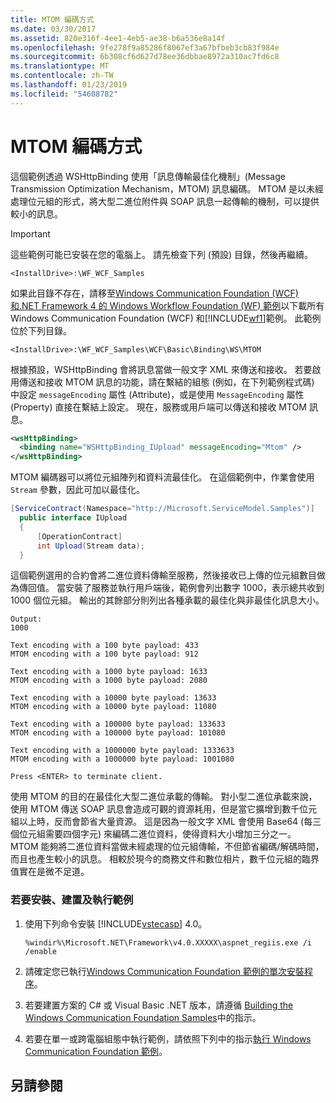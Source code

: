 ```yaml
---
title: MTOM 編碼方式
ms.date: 03/30/2017
ms.assetid: 820e316f-4ee1-4eb5-ae38-b6a536e8a14f
ms.openlocfilehash: 9fe278f9a85286f8067ef3a67bfbeb3cb83f984e
ms.sourcegitcommit: 6b308cf6d627d78ee36dbbae8972a310ac7fd6c8
ms.translationtype: MT
ms.contentlocale: zh-TW
ms.lasthandoff: 01/23/2019
ms.locfileid: "54608782"
---
```

# <a name="mtom-encoding"></a>MTOM 編碼方式
這個範例透過 WSHttpBinding 使用「訊息傳輸最佳化機制」(Message Transmission Optimization Mechanism，MTOM) 訊息編碼。 MTOM 是以未經處理位元組的形式，將大型二進位附件與 SOAP 訊息一起傳輸的機制，可以提供較小的訊息。  
  
> [!IMPORTANT]
>  這些範例可能已安裝在您的電腦上。 請先檢查下列 (預設) 目錄，然後再繼續。  
>   
>  `<InstallDrive>:\WF_WCF_Samples`  
>   
>  如果此目錄不存在，請移至[Windows Communication Foundation (WCF) 和.NET Framework 4 的 Windows Workflow Foundation (WF) 範例](https://go.microsoft.com/fwlink/?LinkId=150780)以下載所有 Windows Communication Foundation (WCF) 和[!INCLUDE[wf1](../../../../includes/wf1-md.md)]範例。 此範例位於下列目錄。  
>   
>  `<InstallDrive>:\WF_WCF_Samples\WCF\Basic\Binding\WS\MTOM`  
  
 根據預設，WSHttpBinding 會將訊息當做一般文字 XML 來傳送和接收。 若要啟用傳送和接收 MTOM 訊息的功能，請在繫結的組態 (例如，在下列範例程式碼) 中設定 `messageEncoding` 屬性 (Attribute)，或是使用 `MessageEncoding` 屬性 (Property) 直接在繫結上設定。 現在，服務或用戶端可以傳送和接收 MTOM 訊息。  
  
```xml  
<wsHttpBinding>  
  <binding name="WSHttpBinding_IUpload" messageEncoding="Mtom" />  
</wsHttpBinding>  
```  
  
 MTOM 編碼器可以將位元組陣列和資料流最佳化。 在這個範例中，作業會使用 `Stream` 參數，因此可加以最佳化。  

```csharp
[ServiceContract(Namespace="http://Microsoft.ServiceModel.Samples")]  
  public interface IUpload  
  {  
      [OperationContract]  
      int Upload(Stream data);  
  }  
```
  
 這個範例選用的合約會將二進位資料傳輸至服務，然後接收已上傳的位元組數目做為傳回值。 當安裝了服務並執行用戶端後，範例會列出數字 1000，表示總共收到 1000 個位元組。 輸出的其餘部分則列出各種承載的最佳化與非最佳化訊息大小。  
  
```  
Output:  
1000  
  
Text encoding with a 100 byte payload: 433  
MTOM encoding with a 100 byte payload: 912  
  
Text encoding with a 1000 byte payload: 1633  
MTOM encoding with a 1000 byte payload: 2080  
  
Text encoding with a 10000 byte payload: 13633  
MTOM encoding with a 10000 byte payload: 11080  
  
Text encoding with a 100000 byte payload: 133633  
MTOM encoding with a 100000 byte payload: 101080  
  
Text encoding with a 1000000 byte payload: 1333633  
MTOM encoding with a 1000000 byte payload: 1001080  
  
Press <ENTER> to terminate client.  
```  
  
 使用 MTOM 的目的在最佳化大型二進位承載的傳輸。 對小型二進位承載來說，使用 MTOM 傳送 SOAP 訊息會造成可觀的資源耗用，但是當它擴增到數千位元組以上時，反而會節省大量資源。 這是因為一般文字 XML 會使用 Base64 (每三個位元組需要四個字元) 來編碼二進位資料，使得資料大小增加三分之一。 MTOM 能夠將二進位資料當做未經處理的位元組傳輸，不但節省編碼/解碼時間，而且也產生較小的訊息。 相較於現今的商務文件和數位相片，數千位元組的臨界值實在是微不足道。  
  
### <a name="to-set-up-build-and-run-the-sample"></a>若要安裝、建置及執行範例  
  
1.  使用下列命令安裝 [!INCLUDE[vstecasp](../../../../includes/vstecasp-md.md)] 4.0。  
  
    ```  
    %windir%\Microsoft.NET\Framework\v4.0.XXXXX\aspnet_regiis.exe /i /enable  
    ```  
  
2.  請確定您已執行[Windows Communication Foundation 範例的單次安裝程序](../../../../docs/framework/wcf/samples/one-time-setup-procedure-for-the-wcf-samples.md)。  
  
3.  若要建置方案的 C# 或 Visual Basic .NET 版本，請遵循 [Building the Windows Communication Foundation Samples](../../../../docs/framework/wcf/samples/building-the-samples.md)中的指示。  
  
4.  若要在單一或跨電腦組態中執行範例，請依照下列中的指示[執行 Windows Communication Foundation 範例](../../../../docs/framework/wcf/samples/running-the-samples.md)。  
  
## <a name="see-also"></a>另請參閱
